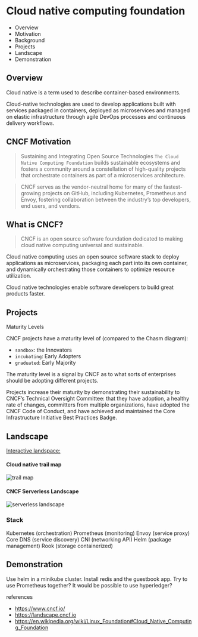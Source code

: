 # Cloud native computing foundation

- Overview
- Motivation
- Background
- Projects
- Landscape
- Demonstration

## Overview

Cloud native is a term used to describe container-based environments.

Cloud-native technologies are used to develop applications built with services packaged in containers, deployed as microservices and managed on elastic infrastructure through agile DevOps processes and continuous delivery workflows.

## CNCF Motivation

>Sustaining and Integrating Open Source Technologies
>`The Cloud Native Computing Foundation` builds sustainable ecosystems and fosters a community around a constellation of high-quality projects that orchestrate containers as part of a microservices architecture.

>CNCF serves as the vendor-neutral home for many of the fastest-growing projects on GitHub, including Kubernetes, Prometheus and Envoy, fostering collaboration between the industry’s top developers, end users, and vendors.

## What is CNCF?

> CNCF is an open source software foundation dedicated to making cloud native computing universal and sustainable.

Cloud native computing uses an open source software stack to deploy applications as microservices, packaging each part into its own container, and dynamically orchestrating those containers to optimize resource utilization.

Cloud native technologies enable software developers to build great products faster.

## Projects

Maturity Levels

CNCF projects have a maturity level of (compared to the Chasm diagram):

- `sandbox`: the Innovators
- `incubating`: Early Adopters
- `graduated`: Early Majority


The maturity level is a signal by CNCF as to what sorts of enterprises should be adopting different projects.

Projects increase their maturity by demonstrating their sustainability to CNCF’s Technical Oversight Committee: that they have adoption, a healthy rate of changes, committers from multiple organizations, have adopted the CNCF Code of Conduct, and have achieved and maintained the Core Infrastructure Initiative Best Practices Badge.

## Landscape

[Interactive landspace:](https://landscape.cncf.io)

#### Cloud native trail map

![trail map](https://raw.githubusercontent.com/cncf/trailmap/master/CNCF_TrailMap_latest.png)

#### CNCF Serverless Landscape


![serverless landscape](https://landscape.cncf.io/images/serverless.png)

### Stack

Kubernetes (orchestration)
Prometheus (monitoring)
Envoy (service proxy)
Core DNS (service discovery)
CNI (networking API)
Helm (package management)
Rook (storage containerized)

## Demonstration

Use helm in a minikube cluster.
Install redis and the guestbook app.
Try to use Prometheus together?
It would be possible to use hyperledger?



references
- https://www.cncf.io/
- https://landscape.cncf.io
- https://en.wikipedia.org/wiki/Linux_Foundation#Cloud_Native_Computing_Foundation



